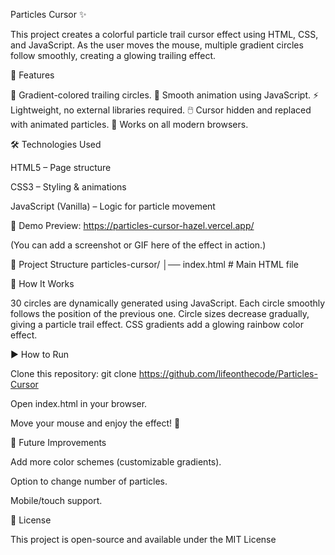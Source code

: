 Particles Cursor ✨

This project creates a colorful particle trail cursor effect using HTML, CSS, and JavaScript.
As the user moves the mouse, multiple gradient circles follow smoothly, creating a glowing trailing effect.

🚀 Features

🌈 Gradient-colored trailing circles.
🎨 Smooth animation using JavaScript.
⚡ Lightweight, no external libraries required.
🖱️ Cursor hidden and replaced with animated particles.
📱 Works on all modern browsers.

🛠️ Technologies Used

HTML5 – Page structure

CSS3 – Styling & animations

JavaScript (Vanilla) – Logic for particle movement

📸 Demo Preview: https://particles-cursor-hazel.vercel.app/

(You can add a screenshot or GIF here of the effect in action.)

📂 Project Structure
particles-cursor/
│── index.html    # Main HTML file

🔧 How It Works

30 circles are dynamically generated using JavaScript.
Each circle smoothly follows the position of the previous one.
Circle sizes decrease gradually, giving a particle trail effect.
CSS gradients add a glowing rainbow color effect.

▶️ How to Run

Clone this repository:
git clone https://github.com/lifeonthecode/Particles-Cursor


Open index.html in your browser.

Move your mouse and enjoy the effect! 🎉

📌 Future Improvements

Add more color schemes (customizable gradients).

Option to change number of particles.

Mobile/touch support.

📜 License

This project is open-source and available under the MIT License
